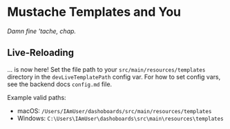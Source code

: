 # Mustache Templates and You
_Damn fine 'tache, chap._

## Live-Reloading
... is now here! Set the file path to your `src/main/resources/templates` directory in the `devLiveTemplatePath` config var. For
how to set config vars, see the backend docs `config.md` file.

Example valid paths:
- macOS: `/Users/IAmUser/dashoboards/src/main/resources/templates`
- Windows: `C:\Users\IAmUser\dashoboards\src\main\resources\templates`